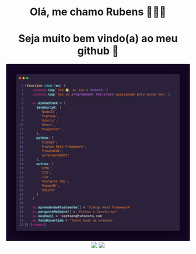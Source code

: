<h1 align="center">Olá, me chamo Rubens 👨🏿‍💻 </h1>
<h1 align="center">Seja muito bem vindo(a) ao meu github 💜 </h1>
  
<p align="center" style="margin: 0; padding:0">
  <img width="900px" style="margin: 0; padding:0" src="carbon(7).png" border="0">
</p>

<p align="center" style="margin: 0; padding:0">
  <img width="410px" src="https://github-readme-stats.vercel.app/api/top-langs/?username=kaetaen&hide=html&layout=compact&theme=radical" />
  <img width="410px" src="https://github-readme-stats.vercel.app/api?username=kaetaen&theme=radical&show_icons=true" />
</p>


<!--
(function vida (eu) {
    console.log('Olá 👋, eu sou o Rubens.')
    console.log('Sou um programador fullstack apaixonado pelo mundo dev.')   
  
    eu.minhaStack = {
      javaScript: [
        'NodeJS',
        'Express',
        'Adonis',
        'React',
        'Puppeteer',
      ],
      python: [
        'Django',
        'Django Rest Framework',
        'PyAutoGUI',
        'pyTelegramBot'
      ],
      outros: [
        'HTML',
        'CSS',
        'Lua',
        'Postgres SQL',
        'MongoDB',
        'SQLite'
      ]
    }

    eu.aprendendoAtualmente[] = 'Django Rest Framework'
    eu.pergunteMeSobre[] = 'Python e JavaScript'
    eu.meuEmail = 'kaetaen@tutanota.com'
    eu.fatoDivertido = 'Adoro o visual retrô e synthpop 🎹'
}) (rubens)
-->
